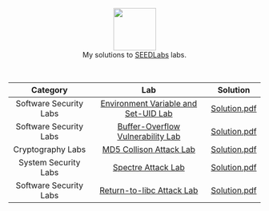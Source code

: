<p align="center">
  <a href="https://seedsecuritylabs.org/">
     <img height=85 src="https://seedsecuritylabs.org/assets/images/seed_logo.png">
  </a>
  <br> My solutions to <a href="https://seedsecuritylabs.org/"> SEEDLabs</a> labs.
  </a>  
</p>
<br>

| Category|               Lab                                      |   Solution                            |
|:-------:|:------------------------------------------------------:|:-------------------------------------:|
|Software Security Labs|[Environment Variable and Set-UID Lab](https://seedsecuritylabs.org/Labs_16.04/Software/Environment_Variable_and_SetUID/)|[Solution.pdf](https://github.com/Dingchang/SeedLab/blob/master/Environment%20Variable%20and%20Set-UID%20Program%20Lab.pdf)|
|Software Security Labs|[Buffer-Overflow Vulnerability Lab](https://seedsecuritylabs.org/Labs_16.04/Software/Buffer_Overflow/)|[Solution.pdf](https://github.com/Dingchang/SeedLab/blob/master/Buffer%20Overflow%20Vulnerability%20Lab.pdf)|
|Cryptography Labs| [MD5 Collison Attack Lab](https://seedsecuritylabs.org/Labs_16.04/Crypto/Crypto_MD5_Collision/)|[Solution.pdf](https://github.com/Dingchang/SeedLab/blob/master/MD5%20Collision%20Attack%20Lab.pdf)|
|System Security Labs|[Spectre Attack Lab](https://seedsecuritylabs.org/Labs_16.04/System/Spectre_Attack/)|[Solution.pdf](https://github.com/Dingchang/SeedLab/blob/master/Spectre%20Attack%20Lab.pdf)|
|Software Security Labs|[Return-to-libc Attack Lab](https://seedsecuritylabs.org/Labs_16.04/Software/Return_to_Libc/)|[Solution.pdf](https://github.com/Dingchang/SeedLab/blob/master/Return-to-libc%20Attack%20Lab.pdf)|
